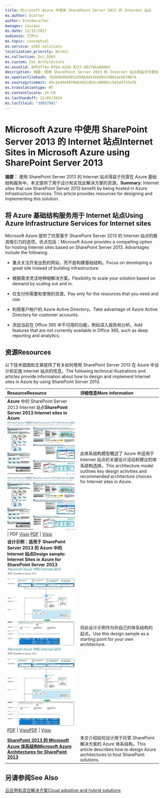 ```yaml
---
title: Microsoft Azure 中使用 SharePoint Server 2013 的 Internet 站点
ms.author: bcarter
author: brendacarter
manager: laurawi
ms.date: 12/15/2017
audience: ITPro
ms.topic: conceptual
ms.service: o365-solutions
localization_priority: Normal
ms.collection: Ent_O365
ms.custom: Ent_Architecture
ms.assetid: 0d93ff4a-8fbd-42b8-9227-d817dba0046d
description: 摘要：使用 SharePoint Server 2013 的 Internet 站点得益于托管在 Azure 基础结构服务中。本文提供了用于设计和实现此解决方案的资源。
ms.openlocfilehash: 762b09d9d4812056b445160d9519802ae56396f4
ms.sourcegitcommit: d4c1ed4e4970683851d63ca980dcc5d1dd73fa78
ms.translationtype: MT
ms.contentlocale: zh-CN
ms.lasthandoff: 12/05/2019
ms.locfileid: "39857991"
---
```

# <a name="internet-sites-in-microsoft-azure-using-sharepoint-server-2013"></a><span data-ttu-id="d39b2-104">Microsoft Azure 中使用 SharePoint Server 2013 的 Internet 站点</span><span class="sxs-lookup"><span data-stu-id="d39b2-104">Internet Sites in Microsoft Azure using SharePoint Server 2013</span></span>

 <span data-ttu-id="d39b2-p102">**摘要：** 使用 SharePoint Server 2013 的 Internet 站点得益于托管在 Azure 基础结构服务中。本文提供了用于设计和实现此解决方案的资源。</span><span class="sxs-lookup"><span data-stu-id="d39b2-p102">**Summary:** Internet sites that use SharePoint Server 2013 benefit by being hosted in Azure Infrastructure Services. This article provides resources for designing and implementing this solution.</span></span>
  
## <a name="using-azure-infrastructure-services-for-internet-sites"></a><span data-ttu-id="d39b2-107">将 Azure 基础结构服务用于 Internet 站点</span><span class="sxs-lookup"><span data-stu-id="d39b2-107">Using Azure Infrastructure Services for Internet sites</span></span>

<span data-ttu-id="d39b2-p103">Microsoft Azure 提供了托管基于 SharePoint Server 2013 的 Internet 站点的极具吸引力的选项。优点包括：</span><span class="sxs-lookup"><span data-stu-id="d39b2-p103">Microsoft Azure provides a compelling option for hosting Internet sites based on SharePoint Server 2013. Advantages include the following:</span></span>
  
- <span data-ttu-id="d39b2-110">重点关注开发出色的网站，而不是构建基础结构。</span><span class="sxs-lookup"><span data-stu-id="d39b2-110">Focus on developing a great site instead of building infrastructure.</span></span>
    
- <span data-ttu-id="d39b2-111">根据需求灵活地伸缩解决方案。</span><span class="sxs-lookup"><span data-stu-id="d39b2-111">Flexibility to scale your solution based on demand by scaling out and in.</span></span>
    
- <span data-ttu-id="d39b2-112">仅支付你需要和使用的资源。</span><span class="sxs-lookup"><span data-stu-id="d39b2-112">Pay only for the resources that you need and use.</span></span>
    
- <span data-ttu-id="d39b2-113">利用客户帐户的 Azure Active Directory。</span><span class="sxs-lookup"><span data-stu-id="d39b2-113">Take advantage of Azure Active Directory for customer accounts.</span></span>
    
- <span data-ttu-id="d39b2-114">添加当前在 Office 365 中不可用的功能，例如深入报告和分析。</span><span class="sxs-lookup"><span data-stu-id="d39b2-114">Add features that are not currently available in Office 365, such as deep reporting and analytics.</span></span>
    
## <a name="resources"></a><span data-ttu-id="d39b2-115">资源</span><span class="sxs-lookup"><span data-stu-id="d39b2-115">Resources</span></span>

<span data-ttu-id="d39b2-116">以下技术插图和文章提供了有关如何使用 SharePoint Server 2013 在 Azure 中设计和实施 Internet 站点的信息。</span><span class="sxs-lookup"><span data-stu-id="d39b2-116">The following technical illustrations and articles provide information about how to design and implement Internet sites in Azure by using SharePoint Server 2013.</span></span>
  
|<span data-ttu-id="d39b2-117">**Resource**</span><span class="sxs-lookup"><span data-stu-id="d39b2-117">**Resource**</span></span>|<span data-ttu-id="d39b2-118">**详细信息**</span><span class="sxs-lookup"><span data-stu-id="d39b2-118">**More information**</span></span>|
|:-----|:-----|
|<span data-ttu-id="d39b2-119">**Azure** 中的 SharePoint Server 2013 Internet 站点</span><span class="sxs-lookup"><span data-stu-id="d39b2-119">**SharePoint Server 2013 Internet sites in Azure**</span></span> <br/> <span data-ttu-id="d39b2-120">[![使用 SharePoint 的 Azure 中的 Internet 网站图像](media/MS-AZ-SPInternetSites.jpg)          ](https://go.microsoft.com/fwlink/p/?LinkId=392552)</span><span class="sxs-lookup"><span data-stu-id="d39b2-120">[![Image of Internet sites in Azure using SharePoint](media/MS-AZ-SPInternetSites.jpg)          ](https://go.microsoft.com/fwlink/p/?LinkId=392552)</span></span> <br/> <span data-ttu-id="d39b2-121">[](https://go.microsoft.com/fwlink/p/?LinkId=392552)\| PDF [           ](https://go.microsoft.com/fwlink/p/?LinkId=392551) [Visio](https://go.microsoft.com/fwlink/p/?LinkId=392551)  </span><span class="sxs-lookup"><span data-stu-id="d39b2-121">[PDF](https://go.microsoft.com/fwlink/p/?LinkId=392552)  \| [          ](https://go.microsoft.com/fwlink/p/?LinkId=392551)[Visio](https://go.microsoft.com/fwlink/p/?LinkId=392551)</span></span> <br/> |<span data-ttu-id="d39b2-122">此体系结构模型概述了 Azure 中适用于 Internet 站点的关键设计活动和建议的体系结构选择。</span><span class="sxs-lookup"><span data-stu-id="d39b2-122">This architecture model outlines key design activities and recommended architecture choices for Internet sites in Azure.</span></span>  <br/> |
|<span data-ttu-id="d39b2-123">**设计示例：适用于 SharePoint Server 2013 的 Azure 中的 Internet 站点**</span><span class="sxs-lookup"><span data-stu-id="d39b2-123">**Design sample: Internet Sites in Azure for SharePoint Server 2013**</span></span> <br/> <span data-ttu-id="d39b2-124">[![设计示例图：Microsoft Azure for SharePoint 2013 中的 Internet 站点](media/MS-AZ-InternetSitesDesignSample.jpg)          ](https://go.microsoft.com/fwlink/p/?LinkId=392549)</span><span class="sxs-lookup"><span data-stu-id="d39b2-124">[![Image of the Design sample: Internet sites in Microsoft Azure for SharePoint 2013](media/MS-AZ-InternetSitesDesignSample.jpg)          ](https://go.microsoft.com/fwlink/p/?LinkId=392549)</span></span> <br/> <span data-ttu-id="d39b2-125">[PDF](https://go.microsoft.com/fwlink/p/?LinkId=392549)  \| [Visio](https://go.microsoft.com/fwlink/p/?LinkId=392548)</span><span class="sxs-lookup"><span data-stu-id="d39b2-125">[PDF](https://go.microsoft.com/fwlink/p/?LinkId=392549)  \| [Visio](https://go.microsoft.com/fwlink/p/?LinkId=392548)</span></span> <br/> |<span data-ttu-id="d39b2-126">将此设计示例作为你自己的体系结构的起点。</span><span class="sxs-lookup"><span data-stu-id="d39b2-126">Use this design sample as a starting point for your own architecture.</span></span>  <br/> |
|<span data-ttu-id="d39b2-127">**[SharePoint 2013 的 Microsoft Azure 体系结构](microsoft-azure-architectures-for-sharepoint-2013.md)**</span><span class="sxs-lookup"><span data-stu-id="d39b2-127">**[Microsoft Azure Architectures for SharePoint 2013](microsoft-azure-architectures-for-sharepoint-2013.md)**</span></span> <br/> |<span data-ttu-id="d39b2-128">本文介绍如何设计用于托管 SharePoint 解决方案的 Azure 体系结构。</span><span class="sxs-lookup"><span data-stu-id="d39b2-128">This article describes how to design Azure architectures to host SharePoint solutions.</span></span>  <br/> |

## <a name="see-also"></a><span data-ttu-id="d39b2-129">另请参阅</span><span class="sxs-lookup"><span data-stu-id="d39b2-129">See Also</span></span>

[<span data-ttu-id="d39b2-130">云应用和混合解决方案</span><span class="sxs-lookup"><span data-stu-id="d39b2-130">Cloud adoption and hybrid solutions</span></span>](cloud-adoption-and-hybrid-solutions.md)



